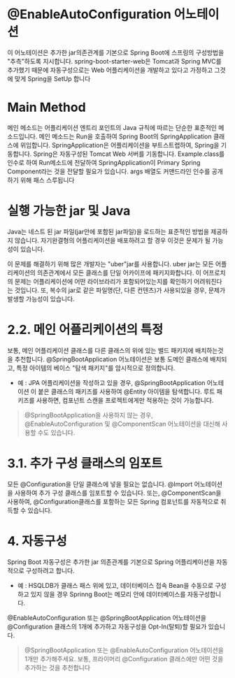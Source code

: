 # @EnableAutoConfiguration 어노테이션

이 어노테이션은 추가한 jar의존관계를 기본으로 Spring Boot에 스프링의 구성방법을 "추측"하도록 지시합니다. spring-boot-starter-web은 Tomcat과 Spring MVC를 추가했기 때문에 자동구성으로는 Web 어플리케이션을 개발하고 있다고 가정하고 그것에 맞게 Spring을 SetUp 합니다

# Main Method
메인 메소드는 어플리케이션 엔트리 포인트의 Java 규칙에 따르는 단순한 표준적인 메소드입니다. 메인 메소드는 Run을 호출하여 Spring Boot의 SpringApplication 클래스에 위임합니다. SpringApplication은 어플리케이션을 부트스트랩하여, Spring을 기동합니다. Spring은 자동구성된 Tomcat Web 서버를 기동합니다. Example.class를 인수로 하여 Run메소드에 전달하여 SpringApplication이 Primary Spring Component라는 것을 전달할 필요가 있습니다. args 배열도 커맨드라인 인수를 공개하기 위해 패스 스루됩니다

# 실행 가능한 jar 및 Java
Java는 네스트 된 jar 파일(jar안에 포함된 jar파일)을 로드하는 표준적인 방법을 제공하지 않습니다. 자기완결형의 어플리케이션을 배포하려고 할 경우 이것은 문제가 될 가능성이 있습니다.

이 문제를 해결하기 위해 많은 개발자는 "uber"jar를 사용합니다. uber jar는 모든 어플리케이션의 의존관계에서 모든 클래스를 단일 어카이프에 패키지화합니다. 이 어프로치의 문제는 어플리케이션에 어떤 라이브라리가 포함되어있는지를 확인하기 어려워진다는 것입니다. 또, 복수의 jar로 같은 파일명(단, 다른 컨텐츠)가 사용되있을 경우, 문제가 발생할 가능성이 있습니다.

# 2.2. 메인 어플리케이션의 특정
보통, 메인 어플리케이션 클래스를 다른 클래스의 위에 있는 밸드 패키지에 배치하는것을 추천합니다. @SpringBootApplication 어노테이션은 보통 도메인 클래스에 배치되고, 특정 아이템의 베이스 "탐색 패키지"를 암시적으로 정의합니다. 
- 예 : JPA 어플리케이션을 작성하고 있을 경우, @SpringBootApplication 어노테이션 이 붙은 클래스의 패키즈를 사용하여 @Entity 아이템을 탐색합니다. 루트 패키즈를 사용하면, 컴포넌트 스캔을 프로젝트에게만 적용하는 것이 가능합니다.

> @SpringBootApplication을 사용하지 않는 경우, @EnableAutoConfiguration 및 @ComponentScan 어노테이션을  대신해 사용할 수도 있습니다.

# 3.1. 추가 구성 클래스의 임포트
모든 @Configuration을 단일 클래스에 넣을 필요는 없습니다. @Import 어노테이션을 사용하여 추가 구성 클래스를 임포트할 수 있습니다. 또는, @ComponentScan을 사용하여, @Configuration클래스를 포함하는 모든 Spring 컴포넌트를 자동적으로 취득할 수 있습니다.

# 4. 자동구성
Spring Boot 자동구성은 추가한 jar 의존관계를 기본으로 Spring 어플리케이션을 자동적으로 구성하려고 합니다. 

- 예  :
HSQLDB가 클래스 패스 위에 있고, 데이터베이스 접속 Bean을 수동으로 구성하고 있지 않을 경우 Sprinng Boot는 메모리 안에 데이터베이스를 자동구성합니다.

@EnableAutoConfiguration 또는 @SpringBootApplication 어노테이션을 @Configuration 클래스의 1개에 추가하고 자동구성을 Opt-In(탈퇴)할 필요가 있습니다.

> @SpringBootApplication 또는 @EnableAutoConfiguration 어노테이션을 1개만 추가해주세요. 보통, 프라이머리 @Configuration 클래스에만 어떤 것을 추가하는 것을 추천합니다

